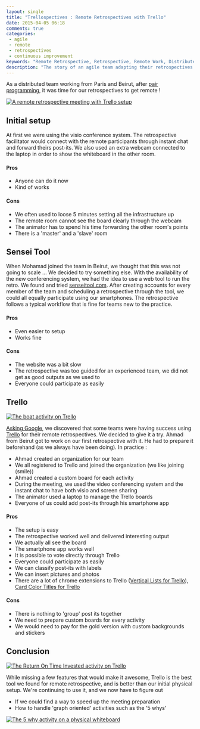 ```yaml
---
layout: single
title: "Trellospectives : Remote Retrospectives with Trello"
date: 2015-04-05 06:18
comments: true
categories:
 - agile
 - remote
 - retrospectives
 - continuous improvement
keywords: "Remote Retrospective, Retrospective, Remote Work, Distributed Teams, Agile Retrospectives, Trello"
description: "The story of an agile team adapting their retrospectives for remote work"
---
```

As a distributed team working from Paris and Beirut, after [pair programming](/from-zero-to-pair-programming-hero/), it was time for our retrospectives to get remote !

[![A remote retrospective meeting with Trello setup]({{site.url}}{{site.baseurl}}/imgs/2015-04-05-trellospectives-remote-retrospectives-with-trello/setup-small.jpg)]({{site.url}}/imgs/2015-04-05-trellospectives-remote-retrospectives-with-trello/setup.jpg)

## Initial setup

At first we were using the visio conference system. The retrospective facilitator would connect with the remote participants through instant chat and forward theirs post-its. We also used an extra webcam connected to the laptop in order to show the whiteboard in the other room.

#### Pros

* Anyone can do it now
* Kind of works

#### Cons

* We often used to loose 5 minutes setting all the infrastructure up
* The remote room cannot see the board clearly through the webcam
* The animator has to spend his time forwarding the other room's points
* There is a 'master' and a 'slave' room

## Sensei Tool

When Mohamad joined the team in Beirut, we thought that this was not going to scale ... We decided to try something else. With the availability of the new conferencing system, we had the idea to use a web tool to run the retro. We found and tried [senseitool.com](http://senseitool.com/). After creating accounts for every member of the team and scheduling a retrospective through the tool, we could all equally participate using our smartphones. The retrospective follows a typical workflow that is fine for teams new to the practice.

#### Pros

* Even easier to setup
* Works fine

#### Cons

* The website was a bit slow
* The retrospective was too guided for an experienced team, we did not get as good outputs as we used to
* Everyone could participate as easily

## Trello

[![The boat activity on Trello]({{site.url}}{{site.baseurl}}/imgs/2015-04-05-trellospectives-remote-retrospectives-with-trello/boat-small.jpg)]({{site.url}}/imgs/2015-04-05-trellospectives-remote-retrospectives-with-trello/boat.jpg)

[Asking Google](https://www.google.fr/search?sourceid=chrome-psyapi2&ion=1&espv=2&ie=UTF-8&q=remote%20retrospective), we discovered that some teams were having success using [Trello](https://trello.com/) for their remote retrospectives. We decided to give it a try. Ahmad from Beirut got to work on our first retrospective with it. He had to prepare it beforehand (as we always have been doing). In practice :

* Ahmad created an organization for our team
* We all registered to Trello and joined the organization (we like joining (smile))
* Ahmad created a custom board for each activity
* During the meeting, we used the video conferencing system and the instant chat to have both visio and screen sharing
* The animator used a laptop to manage the Trello boards
* Everyone of us could add post-its through his smartphone app

#### Pros

* The setup is easy
* The retrospective worked well and delivered interesting output
* We actually all see the board
* The smartphone app works well
* It is possible to vote directly through Trello
* Everyone could participate as easily
* We can classify post-its with labels
* We can insert pictures and photos
* There are a lot of chrome extensions to Trello ([Vertical Lists for Trello](https://chrome.google.com/webstore/detail/vertical-lists-for-trello/aldklnbenbdgfgfbflalmlddkkndgnlc?utm_source=chrome-app-launcher-info-dialog)), [Card Color Titles for Trello](https://chrome.google.com/webstore/detail/card-color-titles-for-tre/hpmobkglehhleflhaefmfajhbdnjmgim?utm_source=chrome-app-launcher-info-dialog)

#### Cons

* There is nothing to 'group' post its together
* We need to prepare custom boards for every activity
* We would need to pay for the gold version with custom backgrounds and stickers

## Conclusion

[![The Return On Time Invested activity on Trello]({{site.url}}{{site.baseurl}}/imgs/2015-04-05-trellospectives-remote-retrospectives-with-trello/roti-small.jpg)]({{site.url}}/imgs/2015-04-05-trellospectives-remote-retrospectives-with-trello/roti.jpg)

While missing a few features that would make it awesome, Trello is the best tool we found for remote retrospective, and is better than our initial physical setup. We're continuing to use it, and we now have to figure out

* If we could find a way to speed up the meeting preparation
* How to handle 'graph oriented' activities such as the '5 whys'

[![The 5 why activity on a physical whiteboard]({{site.url}}{{site.baseurl}}/imgs/2015-04-05-trellospectives-remote-retrospectives-with-trello/5-whys-small.jpg)]({{site.url}}/imgs/2015-04-05-trellospectives-remote-retrospectives-with-trello/5-whys.jpg)
